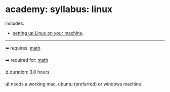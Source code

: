 # academy: syllabus: linux

includes:
- [setting up Linux on your machine](https://github.com/kamangir/bluer-ai).

---

⬅️ requires: [math](./math.md)

➡️ required for: [math](./math.md)

⏳ duration: 3.0 hours

💰 needs a working mac, ubuntu (preferred) or windows machine.

